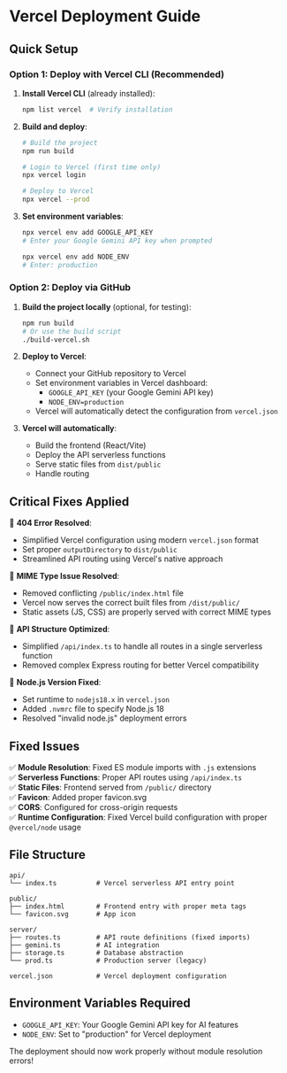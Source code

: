 # Vercel Deployment Guide

## Quick Setup

### Option 1: Deploy with Vercel CLI (Recommended)

1. **Install Vercel CLI** (already installed):
   ```bash
   npm list vercel  # Verify installation
   ```

2. **Build and deploy**:
   ```bash
   # Build the project
   npm run build
   
   # Login to Vercel (first time only)
   npx vercel login
   
   # Deploy to Vercel
   npx vercel --prod
   ```

3. **Set environment variables**:
   ```bash
   npx vercel env add GOOGLE_API_KEY
   # Enter your Google Gemini API key when prompted
   
   npx vercel env add NODE_ENV
   # Enter: production
   ```

### Option 2: Deploy via GitHub

1. **Build the project locally** (optional, for testing):
   ```bash
   npm run build
   # Or use the build script
   ./build-vercel.sh
   ```

2. **Deploy to Vercel**:
   - Connect your GitHub repository to Vercel
   - Set environment variables in Vercel dashboard:
     - `GOOGLE_API_KEY` (your Google Gemini API key)
     - `NODE_ENV=production`
   - Vercel will automatically detect the configuration from `vercel.json`

3. **Vercel will automatically**:
   - Build the frontend (React/Vite)
   - Deploy the API serverless functions
   - Serve static files from `dist/public`
   - Handle routing

## Critical Fixes Applied

🔧 **404 Error Resolved**: 
- Simplified Vercel configuration using modern `vercel.json` format
- Set proper `outputDirectory` to `dist/public`
- Streamlined API routing using Vercel's native approach

🔧 **MIME Type Issue Resolved**: 
- Removed conflicting `/public/index.html` file
- Vercel now serves the correct built files from `/dist/public/`
- Static assets (JS, CSS) are properly served with correct MIME types

🔧 **API Structure Optimized**:
- Simplified `/api/index.ts` to handle all routes in a single serverless function
- Removed complex Express routing for better Vercel compatibility

🔧 **Node.js Version Fixed**:
- Set runtime to `nodejs18.x` in `vercel.json`
- Added `.nvmrc` file to specify Node.js 18
- Resolved "invalid node.js" deployment errors

## Fixed Issues

✅ **Module Resolution**: Fixed ES module imports with `.js` extensions  
✅ **Serverless Functions**: Proper API routes using `/api/index.ts`  
✅ **Static Files**: Frontend served from `/public/` directory  
✅ **Favicon**: Added proper favicon.svg  
✅ **CORS**: Configured for cross-origin requests  
✅ **Runtime Configuration**: Fixed Vercel build configuration with proper `@vercel/node` usage  

## File Structure

```
api/
└── index.ts          # Vercel serverless API entry point

public/
├── index.html        # Frontend entry with proper meta tags  
└── favicon.svg       # App icon

server/
├── routes.ts         # API route definitions (fixed imports)
├── gemini.ts         # AI integration
├── storage.ts        # Database abstraction
└── prod.ts           # Production server (legacy)

vercel.json           # Vercel deployment configuration
```

## Environment Variables Required

- `GOOGLE_API_KEY`: Your Google Gemini API key for AI features
- `NODE_ENV`: Set to "production" for Vercel deployment

The deployment should now work properly without module resolution errors!